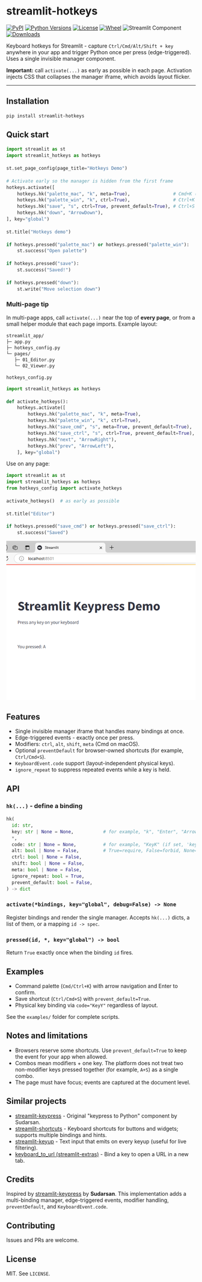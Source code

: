 # streamlit-hotkeys

[![PyPI](https://img.shields.io/pypi/v/streamlit-hotkeys.svg)](https://pypi.org/project/streamlit-hotkeys/)
[![Python Versions](https://img.shields.io/pypi/pyversions/streamlit-hotkeys.svg)](https://pypi.org/project/streamlit-hotkeys/)
[![License](https://img.shields.io/pypi/l/streamlit-hotkeys.svg)](LICENSE)
[![Wheel](https://img.shields.io/pypi/wheel/streamlit-hotkeys.svg)](https://pypi.org/project/streamlit-hotkeys/)
![Streamlit Component](https://img.shields.io/badge/streamlit-component-FF4B4B?logo=streamlit\&logoColor=white)
[![Downloads](https://static.pepy.tech/badge/streamlit-hotkeys)](https://pepy.tech/project/streamlit-hotkeys)

Keyboard hotkeys for Streamlit - capture `Ctrl/Cmd/Alt/Shift + key` anywhere in your app and trigger Python once per press (edge-triggered). Uses a single invisible manager component.

**Important:** call `activate(...)` as early as possible in each page. Activation injects CSS that collapses the manager iframe, which avoids layout flicker.

---

## Installation

```bash
pip install streamlit-hotkeys
```

## Quick start

```python
import streamlit as st
import streamlit_hotkeys as hotkeys

st.set_page_config(page_title="Hotkeys Demo")

# Activate early so the manager is hidden from the first frame
hotkeys.activate([
    hotkeys.hk("palette_mac", "k", meta=True),                # Cmd+K (macOS)
    hotkeys.hk("palette_win", "k", ctrl=True),                # Ctrl+K (Windows/Linux)
    hotkeys.hk("save", "s", ctrl=True, prevent_default=True), # Ctrl+S (block browser save)
    hotkeys.hk("down", "ArrowDown"),
], key="global")

st.title("Hotkeys demo")

if hotkeys.pressed("palette_mac") or hotkeys.pressed("palette_win"):
    st.success("Open palette")

if hotkeys.pressed("save"):
    st.success("Saved!")

if hotkeys.pressed("down"):
    st.write("Move selection down")
```

### Multi-page tip

In multi-page apps, call `activate(...)` near the top of **every page**, or from a small helper module that each page imports. Example layout:

```
streamlit_app/
├─ app.py
├─ hotkeys_config.py
└─ pages/
   ├─ 01_Editor.py
   └─ 02_Viewer.py
```

`hotkeys_config.py`

```python
import streamlit_hotkeys as hotkeys

def activate_hotkeys():
    hotkeys.activate([
        hotkeys.hk("palette_mac", "k", meta=True),
        hotkeys.hk("palette_win", "k", ctrl=True),
        hotkeys.hk("save_cmd", "s", meta=True, prevent_default=True),
        hotkeys.hk("save_ctrl", "s", ctrl=True, prevent_default=True),
        hotkeys.hk("next", "ArrowRight"),
        hotkeys.hk("prev", "ArrowLeft"),
    ], key="global")
```

Use on any page:

```python
import streamlit as st
import streamlit_hotkeys as hotkeys
from hotkeys_config import activate_hotkeys

activate_hotkeys()  # as early as possible

st.title("Editor")

if hotkeys.pressed("save_cmd") or hotkeys.pressed("save_ctrl"):
    st.success("Saved")
```

![Demo Usage](docs/image.png)

## Features

* Single invisible manager iframe that handles many bindings at once.
* Edge-triggered events - exactly once per press.
* Modifiers: `ctrl`, `alt`, `shift`, `meta` (Cmd on macOS).
* Optional `preventDefault` for browser-owned shortcuts (for example, `Ctrl/Cmd+S`).
* `KeyboardEvent.code` support (layout-independent physical keys).
* `ignore_repeat` to suppress repeated events while a key is held.

## API

### `hk(...)` - define a binding

```python
hk(
  id: str,
  key: str | None = None,           # for example, "k", "Enter", "ArrowDown"
  *,
  code: str | None = None,          # for example, "KeyK" (if set, 'key' is ignored)
  alt: bool | None = False,         # True=require, False=forbid, None=ignore
  ctrl: bool | None = False,
  shift: bool | None = False,
  meta: bool | None = False,
  ignore_repeat: bool = True,
  prevent_default: bool = False,
) -> dict
```

### `activate(*bindings, key="global", debug=False) -> None`

Register bindings and render the single manager. Accepts `hk(...)` dicts, a list of them, or a mapping `id -> spec`.

### `pressed(id, *, key="global") -> bool`

Return `True` exactly once when the binding `id` fires.

## Examples

* Command palette (`Cmd/Ctrl+K`) with arrow navigation and Enter to confirm.
* Save shortcut (`Ctrl/Cmd+S`) with `prevent_default=True`.
* Physical key binding via `code="KeyY"` regardless of layout.

See the `examples/` folder for complete scripts.

## Notes and limitations

* Browsers reserve some shortcuts. Use `prevent_default=True` to keep the event for your app when allowed.
* Combos mean modifiers + one key. The platform does not treat two non-modifier keys pressed together (for example, `A+S`) as a single combo.
* The page must have focus; events are captured at the document level.

## Similar projects

* [streamlit-keypress] - Original "keypress to Python" component by Sudarsan.
* [streamlit-shortcuts] - Keyboard shortcuts for buttons and widgets; supports multiple bindings and hints.
* [streamlit-keyup] - Text input that emits on every keyup (useful for live filtering).
* [keyboard\_to\_url (streamlit-extras)][keyboard_to_url (streamlit-extras)] - Bind a key to open a URL in a new tab.

[streamlit-keypress]: https://pypi.org/project/streamlit-keypress/
[streamlit-shortcuts]: https://pypi.org/project/streamlit-shortcuts/
[streamlit-keyup]: https://pypi.org/project/streamlit-keyup/
[keyboard_to_url (streamlit-extras)]: https://arnaudmiribel.github.io/streamlit-extras/extras/keyboard_url/

## Credits

Inspired by [streamlit-keypress] by **Sudarsan**. This implementation adds a multi-binding manager, edge-triggered events, modifier handling, `preventDefault`, and `KeyboardEvent.code`.

## Contributing

Issues and PRs are welcome.

## License

MIT. See `LICENSE`.
